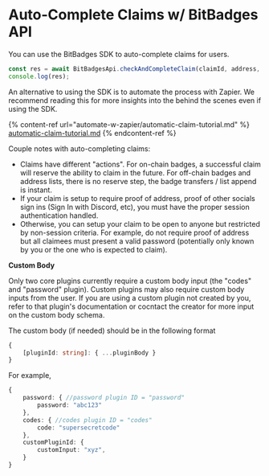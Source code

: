 # Auto-Complete Claims w/ BitBadges API

You can use the BitBadges SDK to auto-complete claims for users.&#x20;

```typescript
const res = await BitBadgesApi.checkAndCompleteClaim(claimId, address, { ...body });
console.log(res);
```

An alternative to using the SDK is to automate the process with Zapier. We recommend reading this for more insights into the behind the scenes even if using the SDK.

{% content-ref url="automate-w-zapier/automatic-claim-tutorial.md" %}
[automatic-claim-tutorial.md](automate-w-zapier/automatic-claim-tutorial.md)
{% endcontent-ref %}

Couple notes with auto-completing claims:

* Claims have different "actions". For on-chain badges, a successful claim will reserve the ability to claim in the future. For off-chain badges and address lists, there is no reserve step, the badge transfers / list append is instant.
* If your claim is setup to require proof of address, proof of other socials sign ins (Sign In with Discord, etc), you must have the proper session authentication handled.
* Otherwise, you can setup your claim to be open to anyone but restricted by non-session criteria. For example, do not require proof of address but all claimees must present a valid password (potentially only known by you or the one who is expected to claim).

**Custom Body**

Only two core plugins currently require a custom body input (the "codes" and "password" plugin). Custom plugins may also require custom body inputs from the user. If you are using a custom plugin not created by you, refer to that plugin's documentation or cocntact the creator for more input on the custom body schema.

The custom body (if needed) should be in the following format

```typescript
{
    [pluginId: string]: { ...pluginBody }
}
```

For example,&#x20;

```typescript
{
    password: { //password plugin ID = "password"
        password: "abc123"
    },
    codes: { //codes plugin ID = "codes"
        code: "supersecretcode"
    },
    customPluginId: {
        customInput: "xyz",
    }
}
```
